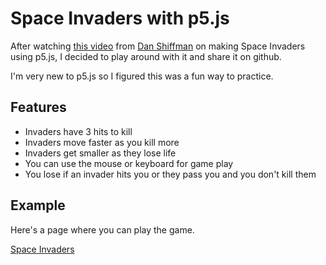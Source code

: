 # Space Invaders with p5.js

After watching [this video](https://www.youtube.com/watch?v=biN3v3ef-Y0&index=5&list=PLRqwX-V7Uu6ZiZxtDDRCi6uhfTH4FilpH) from [Dan Shiffman](https://twitter.com/shiffman) on making Space Invaders using p5.js, I decided to play around with it and share it on github.

I'm very new to p5.js so I figured this was a fun way to practice.

## Features
- Invaders have 3 hits to kill
- Invaders move faster as you kill more
- Invaders get smaller as they lose life
- You can use the mouse or keyboard for game play
- You lose if an invader hits you or they pass you and you don't kill them

## Example

Here's a page where you can play the game.

[Space Invaders](https://joseph4tw.github.io/p5_spaceInvaders/)